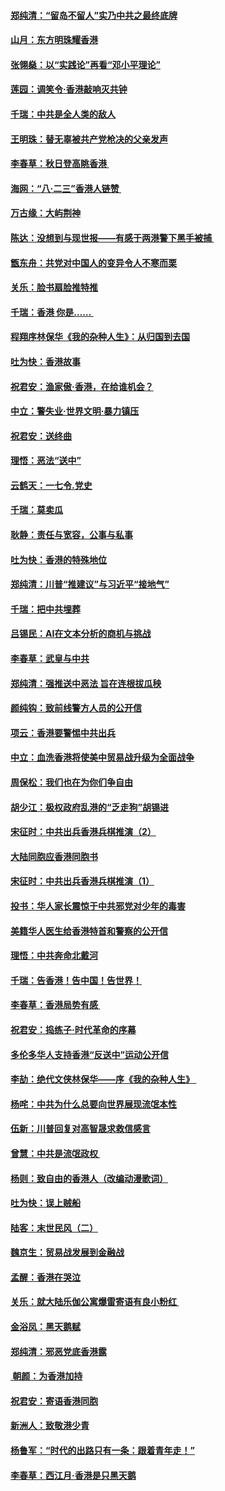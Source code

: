 #### [郑纯清：“留岛不留人”实乃中共之最终底牌](../pages/nsc993/n11476160.md?t=08250855) 
#### [山月：东方明珠耀香港](../pages/nsc993/n11476077.md?t=08250855) 
#### [张翎燊：以“实践论”再看“邓小平理论”](../pages/nsc993/n11475733.md?t=08250855) 
#### [莲园：调笑令‧香港敲响灭共钟](../pages/nsc993/n11475723.md?t=08250855) 
#### [千瑞：中共是全人类的敌人](../pages/nsc993/n11475329.md?t=08250855) 
#### [王明珠：替无辜被共产党枪决的父亲发声](../pages/nsc993/n11474570.md?t=08250855) 
#### [李春草：秋日登高眺香港 ](../pages/nsc993/n11474491.md?t=08250855) 
#### [海网：“八·二三”香港人链赞 ](../pages/nsc993/n11474538.md?t=08250855) 
#### [万古缘：大屿荆神](../pages/nsc993/n11474401.md?t=08250855) 
#### [陈达：没想到与现世报——有感于两港警下黑手被捕 ](../pages/nsc993/n11472557.md?t=08250855) 
#### [甑东舟：共党对中国人的变异令人不寒而栗](../pages/nsc993/n11472496.md?t=08250855) 
#### [关乐：脸书扇脸推特推](../pages/nsc993/n11472488.md?t=08250855) 
#### [千瑞：香港  你是…… ](../pages/nsc993/n11472459.md?t=08250855) 
#### [程翔序林保华《我的杂种人生》：从归国到去国](../pages/nsc993/n11472369.md?t=08250855) 
#### [吐为快：香港故事](../pages/nsc993/n11471931.md?t=08250855) 
#### [祝君安：渔家傲‧香港，在给谁机会？](../pages/nsc993/n11469718.md?t=08250855) 
#### [中立：警失业‧世界文明‧暴力镇压](../pages/nsc993/n11467566.md?t=08250855) 
#### [祝君安：送终曲](../pages/nsc993/n11467546.md?t=08250855) 
#### [理悟：恶法“送中”](../pages/nsc993/n11467290.md?t=08250855) 
#### [云鹤天：一七令.党史](../pages/nsc993/n11464122.md?t=08250855) 
#### [千瑞：莫卖瓜](../pages/nsc993/n11463014.md?t=08250855) 
#### [耿静：责任与宽容，公事与私事](../pages/nsc993/n11462810.md?t=08250855) 
#### [吐为快：香港的特殊地位](../pages/nsc993/n11462562.md?t=08250855) 
#### [郑纯清：川普“推建议”与习近平“接地气”](../pages/nsc993/n11461683.md?t=08250855) 
#### [千瑞：把中共埋葬](../pages/nsc993/n11461658.md?t=08250855) 
#### [吕锡民：AI在文本分析的商机与挑战](../pages/nsc993/n11460607.md?t=08250855) 
#### [李春草：武皇与中共](../pages/nsc993/n11460589.md?t=08250855) 
#### [郑纯清：强推送中恶法 旨在连根拔瓜秧](../pages/nsc993/n11460526.md?t=08250855) 
#### [颜纯钩：致前线警方人员的公开信](../pages/nsc993/n11459564.md?t=08250855) 
#### [项云：香港要警惕中共出兵](../pages/nsc993/n11459530.md?t=08250855) 
#### [中立：血洗香港将使美中贸易战升级为全面战争](../pages/nsc993/n11459717.md?t=08250855) 
#### [周保松：我们也在为你们争自由](../pages/nsc993/n11459087.md?t=08250855) 
#### [胡少江：极权政府乱港的“乏走狗”胡锡进](../pages/nsc993/n11459051.md?t=08250855) 
#### [宋征时：中共出兵香港兵棋推演（2）](../pages/nsc993/n11458306.md?t=08250855) 
#### [大陆同胞应香港同胞书](../pages/nsc993/n11457241.md?t=08250855) 
#### [宋征时：中共出兵香港兵棋推演（1）](../pages/nsc993/n11455979.md?t=08250855) 
#### [投书：华人家长震惊于中共邪党对少年的毒害](../pages/nsc993/n11454664.md?t=08250855) 
#### [美籍华人医生给香港特首和警察的公开信](../pages/nsc993/n11454599.md?t=08250855) 
#### [理悟：中共奔命北戴河](../pages/nsc993/n11454254.md?t=08250855) 
#### [千瑞：告香港！告中国！告世界！](../pages/nsc993/n11452639.md?t=08250855) 
#### [李春草：香港局势有感 ](../pages/nsc993/n11452364.md?t=08250855) 
#### [祝君安：捣练子‧时代革命的序幕](../pages/nsc993/n11452353.md?t=08250855) 
#### [多伦多华人支持香港“反送中”运动公开信](../pages/nsc993/n11452323.md?t=08250855) 
#### [李劼：绝代文侠林保华——序《我的杂种人生》 ](../pages/nsc993/n11452282.md?t=08250855) 
#### [杨咤：中共为什么总要向世界展现流氓本性](../pages/nsc993/n11448899.md?t=08250855) 
#### [伍新：川普回复对高智晟求救信感言](../pages/nsc993/n11448808.md?t=08250855) 
#### [曾慧：中共是流氓政权 ](../pages/nsc993/n11447277.md?t=08250855) 
#### [杨则：致自由的香港人（改编动漫歌词）](../pages/nsc993/n11447253.md?t=08250855) 
#### [吐为快：误上贼船](../pages/nsc993/n11447241.md?t=08250855) 
#### [陆客：末世民风（二）](../pages/nsc993/n11447032.md?t=08250855) 
#### [魏京生：贸易战发展到金融战](../pages/nsc993/n11446827.md?t=08250855) 
#### [孟醒：香港在哭泣](../pages/nsc993/n11445586.md?t=08250855) 
#### [关乐：就大陆乐伽公寓爆雷寄语有良小粉红 ](../pages/nsc993/n11445344.md?t=08250855) 
#### [金浴凤：黑天鹅赋](../pages/nsc993/n11445105.md?t=08250855) 
#### [郑纯清：邪恶党底香港露](../pages/nsc993/n11444937.md?t=08250855) 
#### [ 朝颜：为香港加持](../pages/nsc993/n11444414.md?t=08250855) 
#### [祝君安：寄语香港同胞](../pages/nsc993/n11443350.md?t=08250855) 
#### [新洲人：致敬港少青](../pages/nsc993/n11441897.md?t=08250855) 
#### [杨鲁军：“时代的出路只有一条：跟着青年走！”](../pages/nsc993/n11441859.md?t=08250855) 
#### [李春草：西江月‧香港是只黑天鹅](../pages/nsc993/n11441829.md?t=08250855) 
